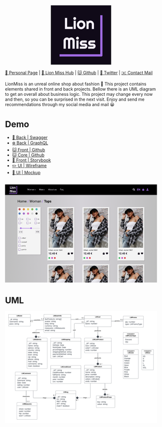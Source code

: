 <p align="center">
  <img width="200" class="logo" src="./docs/logo.png" />
</p>

[💃 Personal Page](https://www.kodeneko.com) | [👗 Lion Miss Hub](https://kodeneko.com/lionmiss) | [🐱 Github](https://github.com/kode-neko) | [🐤 Twitter](https://twitter.com/KodenekoFront) | [✉️ Contact Mail](mailto:ladysun.freedom@gmail.com)

LionMiss is an unreal online shop about fashion 🛒 This project contains elements shared in front and back projects. Bellow there is an UML diagram to get an overall about business logic. This project may change every now and then, so you can be surprised in the next visit. Enjoy and send me recommendations through my social media and mail 😀

# Demo
- [🌳 Back | Swagger](https://www.kodeneko.com/lionmiss/swagger)
- [❄️ Back | GraphQL](https://www.kodeneko.com/lionmiss/gql)
- [🐱 Front | Github](https://github.com/kode-neko/lionmiss-components)
- [🐱 Core | Github](https://github.com/kode-neko/lionmiss-core)
- [🎨 Front | Storybook](https://www.kodeneko.com/lionmiss/storybook)
- [✏️ UI | Wireframe](https://www.kodeneko.com/lionmiss/wireframe)
- [📱 UI | Mockup](https://www.kodeneko.com/lionmiss/mockup)

<br/>

<img class="exampleImg" src="./docs/example-screen.png" />

# UML

<img class="exampleImg" src="./docs/uml.png" />
